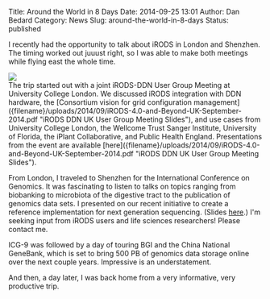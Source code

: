 Title: Around the World in 8 Days
Date: 2014-09-25 13:01
Author: Dan Bedard
Category: News
Slug: around-the-world-in-8-days
Status: published

I recently had the opportunity to talk about iRODS in London and
Shenzhen. The timing worked out juuust right, so I was able to make both
meetings while flying east the whole time.  

<div class="full_image"><img src="{filename}/uploads/2014/09/aroundtheworld2014.jpg" /></div>  
<!--more-->  
The trip started out with a joint iRODS-DDN User Group Meeting at
University College London. We discussed iRODS integration with DDN
hardware, the [Consortium vision for grid configuration
management]({filename}/uploads/2014/09/iRODS-4.0-and-Beyond-UK-September-2014.pdf "iRODS DDN UK User Group Meeting Slides"),
and use cases from University College London, the Wellcome Trust Sanger
Institute, University of Florida, the iPlant Collaborative, and Public
Health England. Presentations from the event are available
[here]({filename}/uploads/2014/09/iRODS-4.0-and-Beyond-UK-September-2014.pdf "iRODS DDN UK User Group Meeting Slides").

From London, I traveled to Shenzhen for the International Conference on
Genomics. It was fascinating to listen to talks on topics ranging from
biobanking to microbiota of the digestive tract to the publication of
genomics data sets. I presented on our recent initiative to create a
reference implementation for next generation sequencing. (Slides
[here]({filename}/uploads/2014/09/Managing-NGS-Data-using-iRODS.pdf "ICG-9 Presentation").)
I'm seeking input from iRODS users and life sciences researchers! Please
contact me.

ICG-9 was followed by a day of touring BGI and the China National
GeneBank, which is set to bring 500 PB of genomics data storage online
over the next couple years. Impressive is an understatement.

And then, a day later, I was back home from a very informative, very
productive trip.

